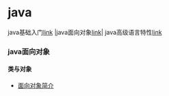 #   java
java基础入门[link]() |java面向对象[link](oop.md)| java高级语言特性[link](super.md)
### java面向对象
#### 类与对象
-   [面向对象简介](oop\oop.md)